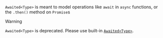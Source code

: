 `Awaited<Type>` is meant to model operations like `await` in `async` functions, or the `.then()` method on `Promise`s

> [!WARNING]  
> `Awaited<Type>` is deprecated. Please use built-in [`Awaited<Type>`](https://www.typescriptlang.org/docs/handbook/utility-types.html#awaitedtype).
